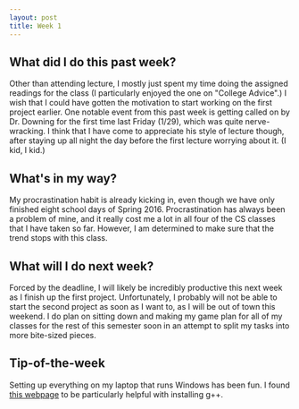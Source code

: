 ```yaml
---
layout: post
title: Week 1
---
```


## What did I do this past week?

Other than attending lecture, I mostly just spent my time doing the assigned readings for the class (I particularly enjoyed the one on "College Advice".) I wish that I could have gotten the motivation to start working on the first project earlier. One notable event from this past week is getting called on by Dr. Downing for the first time last Friday (1/29), which was quite nerve-wracking. I think that I have come to appreciate his style of lecture though, after staying up all night the day before the first lecture worrying about it. (I kid, I kid.)

## What's in my way?
 
My procrastination habit is already kicking in, even though we have only finished eight school days of Spring 2016. Procrastination has always been a problem of mine, and it really cost me a lot in all four of the CS classes that I have taken so far. However, I am determined to make sure that the trend stops with this class.

## What will I do next week?

Forced by the deadline, I will likely be incredibly productive this next week as I finish up the first project. Unfortunately, I probably will not be able to start the second project as soon as I want to, as I will be out of town this weekend. I do plan on sitting down and making my game plan for all of my classes for the rest of this semester soon in an attempt to split my tasks into more bite-sized pieces.

## Tip-of-the-week

Setting up everything on my laptop that runs Windows has been fun. I found [this webpage](http://www1.cmc.edu/pages/faculty/alee/g++/g++.html) to be particularly helpful with installing g++.
